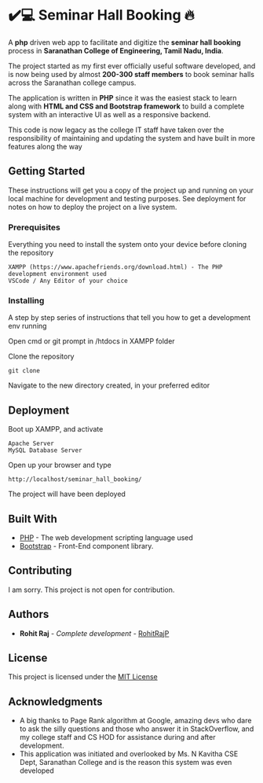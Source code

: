 # ✔️💻 Seminar Hall Booking 🔥

A **php** driven web app to facilitate and digitize the **seminar hall booking** process in **Saranathan College of Engineering, Tamil Nadu, India**.

The project started as my first ever officially useful software developed, and is now being used by almost **200-300 staff members** to book seminar halls across the Saranathan college campus.

The application is written in **PHP** since it was the easiest stack to learn along with **HTML and CSS and Bootstrap framework** to build a complete system with an interactive UI as well as a responsive backend.

This code is now legacy as the college IT staff have taken over the responsibility of maintaining and updating the system and have built in more features along the way

## Getting Started

These instructions will get you a copy of the project up and running on your local machine for development and testing purposes. See deployment for notes on how to deploy the project on a live system.

### Prerequisites

Everything you need to install the system onto your device before cloning the repository

```
XAMPP (https://www.apachefriends.org/download.html) - The PHP development environment used
VSCode / Any Editor of your choice
```

### Installing

A step by step series of instructions that tell you how to get a development env running

Open cmd or git prompt in /htdocs in XAMPP folder

Clone the repository
```
git clone
```

Navigate to the new directory created, in your preferred editor

## Deployment

Boot up XAMPP, and activate
```
Apache Server
MySQL Database Server
```

Open up your browser and type
```
http://localhost/seminar_hall_booking/
```
The project will have been deployed

## Built With

* [PHP](https://www.php.net) - The web development scripting language used
* [Bootstrap](https://getbootstrap.com) - Front-End component library.

## Contributing

I am sorry. This project is not open for contribution.

## Authors

* **Rohit Raj** - *Complete development* - [RohitRajP](https://github.com/RohitRajP)

## License

This project is licensed under the [MIT License](https://opensource.org/licenses/MIT)

## Acknowledgments

* A big thanks to Page Rank algorithm at Google, amazing devs who dare to ask the silly questions and those who answer it in StackOverflow, and my college staff and CS HOD for assistance during and after development.
* This application was initiated and overlooked by Ms. N Kavitha CSE Dept, Saranathan College and is the reason this system was even developed 
